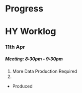 # Progress

# HY Worklog
### 11th Apr 
##### Meeting: 8:30pm - 9:30pm
  1. More Data Production Required
  2. 
- Produced 
